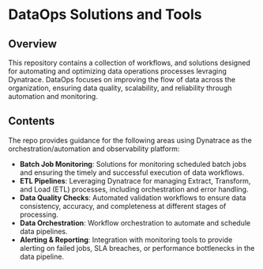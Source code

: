 # DataOps Solutions and Tools

## Overview
This repository contains a collection of workflows, and solutions designed for automating and optimizing data operations processes levraging Dynatrace. DataOps focuses on improving the flow of data across the organization, ensuring data quality, scalability, and reliability through automation and monitoring.

## Contents
The repo provides guidance for the following areas using Dynatrace as the orchestration/automation and observability platform:
- **Batch Job Monitoring**: Solutions for monitoring scheduled batch jobs and ensuring the timely and successful execution of data workflows.
- **ETL Pipelines**: Leveraging Dynatrace for managing Extract, Transform, and Load (ETL) processes, including orchestration and error handling.
- **Data Quality Checks**: Automated validation workflows to ensure data consistency, accuracy, and completeness at different stages of processing.
- **Data Orchestration**: Workflow orchestration to automate and schedule data pipelines.
- **Alerting & Reporting**: Integration with monitoring tools to provide alerting on failed jobs, SLA breaches, or performance bottlenecks in the data pipeline.
